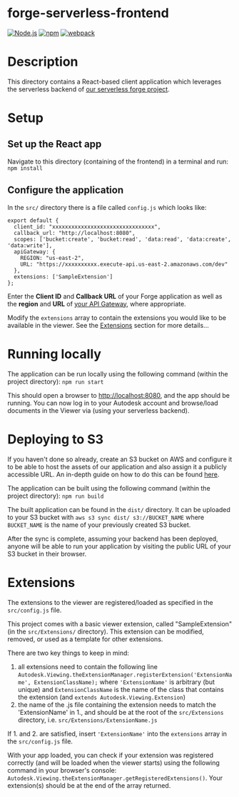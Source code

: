 # forge-serverless-frontend

[![Node.js](https://img.shields.io/badge/Node.js-13.12.0-blue.svg)](https://nodejs.org/)
[![npm](https://img.shields.io/badge/npm-6.14.4-blue.svg)](https://www.npmjs.com/)
[![webpack](https://img.shields.io/badge/webpack-4.42.1-blue.svg)](https://webpack.js.org/)

# Description

This directory contains a React-based client application which leverages the serverless backend of [our serverless forge project](https://github.com/zdeager/forge-serverless).

# Setup

## Set up the React app
Navigate to this directory (containing of the frontend) in a terminal and run:
`npm install`

## Configure the application
In the `src/` directory there is a file called `config.js` which looks like:
```
export default {
  client_id: "xxxxxxxxxxxxxxxxxxxxxxxxxxxxxxxx",
  callback_url: "http://localhost:8080",
  scopes: ['bucket:create', 'bucket:read', 'data:read', 'data:create', 'data:write'],
  apiGateway: {
    REGION: "us-east-2",
    URL: "https://xxxxxxxxxx.execute-api.us-east-2.amazonaws.com/dev"
  },
  extensions: ['SampleExtension']
};
```
Enter the **Client ID** and **Callback URL** of your Forge application as well as the **region** and **URL** of [your API Gateway](https://github.com/zdeager/forge-serverless/tree/master/forge-serverless-api#deploy-the-backend), where appropriate.

Modify the `extensions` array to contain the extensions you would like to be available in the viewer. See the [Extensions](https://github.com/zdeager/forge-serverless/tree/master/forge-serverless-frontend#extensions) section for more details...

# Running locally
The application can be run locally using the following command (within the project directory): `npm run start`

This should open a browser to [http://localhost:8080](http://localhost:8080), and the app should be running. You can now log in to your Autodesk account and browse/load documents in the Viewer via (using your serverless backend).

# Deploying to S3
If you haven't done so already, create an S3 bucket on AWS and configure it to be able to host the assets of our application and also assign it a publicly accessible URL. An in-depth guide on how to do this can be found [here](https://serverless-stack.com/chapters/create-an-s3-bucket.html).

The application can be built using the following command (within the project directory): `npm run build`

The built application can be found in the `dist/` directory. It can be uploaded to your S3 bucket with `aws s3 sync dist/ s3://BUCKET_NAME` where `BUCKET_NAME` is the name of your previously created S3 bucket.

After the sync is complete, assuming your backend has been deployed, anyone will be able to run your application by visiting the public URL of your S3 bucket in their browser.

# Extensions
The extensions to the viewer are registered/loaded as specified in the `src/config.js` file. 

This project comes with a basic viewer extension, called "SampleExtension" (in the `src/Extensions/` directory). This extension can be modified, removed, or used as a template for other extensions. 

There are two key things to keep in mind:
 1. all extensions need to contain the following line `Autodesk.Viewing.theExtensionManager.registerExtension('ExtensionName', ExtensionClassName);` where `'ExtensionName'` is arbitrary (but unique) and `ExtensionClassName` is the name of the class that contains the extension (and `extends Autodesk.Viewing.Extension`)
 2. the name of the .js file containing the extension needs to match the 'ExtensionName' in 1., and should be at the root of the `src/Extensions` directory, i.e. `src/Extensions/ExtensionName.js`

If 1. and 2. are satisfied, insert `'ExtensionName'` into the `extensions` array in the `src/config.js` file. 

With your app loaded, you can check if your extension was registered correctly (and will be loaded when the viewer starts) using the following command in your browser's console: `Autodesk.Viewing.theExtensionManager.getRegisteredExtensions()`. Your extension(s) should be at the end of the array returned.